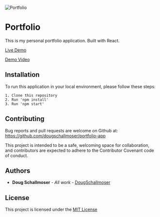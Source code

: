 ![Portfolio](https://user-images.githubusercontent.com/65590878/103802134-8b78b600-5003-11eb-976e-7a414f91660b.png)

# Portfolio

This is my personal portfolio application. Built with React.

[Live Demo](https://www.dougschallmoser.com/)

[Demo Video](https://youtu.be/kdalKGQNYH4)


## Installation

To run this application in your local environment, please follow these steps:

```
1. Clone this repository
2. Run 'npm install'
3. Run 'npm start'
```


## Contributing

Bug reports and pull requests are welcome on Github at:
https://github.com/dougschallmoser/portfolio-app

This project is intended to be a safe, welcoming space for collaboration, and contributors are expected to adhere to the Contributor Covenant code of conduct.
 

## Authors

* **Doug Schallmoser** - *All work* - [DougSchallmoser](https://github.com/dougschallmoser)


## License

This project is licensed under the [MIT License](https://opensource.org/licenses/MIT)
